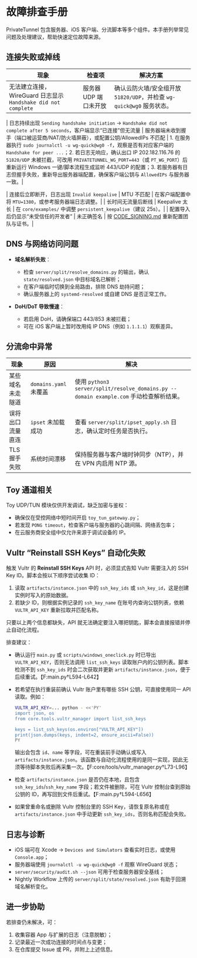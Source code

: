 # 故障排查手册

PrivateTunnel 包含服务器、iOS 客户端、分流脚本等多个组件。本手册列举常见问题及处理建议，帮助快速定位故障来源。

## 连接失败或掉线

| 现象 | 检查项 | 解决方案 |
| --- | --- | --- |
| 无法建立连接，WireGuard 日志显示 `Handshake did not complete` | 服务器 UDP 端口未开放 | 确认云防火墙/安全组开放 `51820/UDP`，并检查 `wg-quick@wg0` 服务状态。|

| 日志持续出现 `Sending handshake initiation` → `Handshake did not complete after 5 seconds`，客户端显示“已连接”但无流量 | 服务器端未收到握手（端口被运营商/NAT/防火墙屏蔽），或配置公钥/AllowedIPs 不匹配 | 1. 在服务器执行 `sudo journalctl -u wg-quick@wg0 -f`，观察是否有对应客户端的 `Handshake for peer ...`；2. 若日志无响应，确认出口 IP 202.182.116.76 的 `51820/UDP` 未被拦截，可改用 `PRIVATETUNNEL_WG_PORT=443`（或 `PT_WG_PORT`）后重新运行 Windows 一键/脚本流程生成监听 443/UDP 的配置；3. 若服务器有日志但握手失败，重新导出服务器端配置，确保客户端公钥与 `AllowedIPs` 与服务器一致。|

| 连接后立即断开，日志出现 `Invalid keepalive` | MTU 不匹配 | 在客户端配置中将 `MTU=1380`，或参考服务器端日志调整。|
| 长时间无流量后断线 | Keepalive 太长 | 在 `core/examples/` 中调整 `persistent_keepalive`（建议 25s）。|
| 配置导入后仍显示“未受信任的开发者” | 未正确签名 | 按 [CODE_SIGNING.md](CODE_SIGNING.md) 重新配置团队与证书。|

## DNS 与网络访问问题

- **域名解析失败**：
  - 检查 `server/split/resolve_domains.py` 的输出，确认 `state/resolved.json` 中目标域名已解析；
  - 在客户端临时切换到全局路由，排除 DNS 劫持问题；
  - 确认服务器上的 `systemd-resolved` 或自建 DNS 是否正常工作。

- **DoH/DoT 导致慢速**：
  - 若启用 DoH，请确保端口 443/853 未被拦截；
  - 可在 iOS 客户端上暂时改用纯 IP DNS（例如 `1.1.1.1`）观察差异。

## 分流命中异常

| 现象 | 原因 | 解决 |
| --- | --- | --- |
| 某些域名未走隧道 | `domains.yaml` 未覆盖 | 使用 `python3 server/split/resolve_domains.py --domain example.com` 手动检查解析结果。|
| 误将出口流量直连 | `ipset` 未加载成功 | 查看 `server/split/ipset_apply.sh` 日志，确认定时任务是否执行。|
| TLS 握手失败 | 系统时间漂移 | 保持服务器与客户端时钟同步（NTP），并在 VPN 内启用 NTP 源。|

## Toy 通道相关

Toy UDP/TUN 模块仅供开发调试，缺乏加密与鉴权：

- 确保仅在受控网络中短时间开启 `toy_tun_gateway.py`；
- 若发现 `PONG timeout`，检查客户端与服务器的心跳间隔、网络丢包率；
- 在云服务商安全组中仅允许来源于调试设备的 IP。

## Vultr “Reinstall SSH Keys” 自动化失败

触发 Vultr 的 **Reinstall SSH Keys** API 时，必须显式告知 Vultr 需要注入的 SSH Key ID。脚本会按以下顺序尝试收集 ID：

1. 读取 `artifacts/instance.json` 中的 `ssh_key_ids` 或 `ssh_key_id`，这是创建实例时写入的原始数据。
2. 若缺少 ID，则根据实例记录的 `ssh_key_name` 在账号内查询公钥列表，依赖 `VULTR_API_KEY` 重新拉取并匹配名称。

只要以上两个信息都缺失，API 就无法确定要注入哪把钥匙，脚本会直接报错并停止自动化流程。

排查建议：

- 确认运行 `main.py` 或 `scripts/windows_oneclick.py` 时已导出 `VULTR_API_KEY`，否则无法调用 `list_ssh_keys` 读取账户内的公钥列表。脚本检测不到 `ssh_key_ids` 时会二次获取并更新 `artifacts/instance.json`，便于后续重试。【F:main.py†L594-L642】

- 若希望在执行重装前确认 Vultr 账户里有哪些 SSH 公钥，可直接使用同一 API 读取。例如：

  ```bash
  VULTR_API_KEY=... python - <<'PY'
  import json, os
  from core.tools.vultr_manager import list_ssh_keys

  keys = list_ssh_keys(os.environ["VULTR_API_KEY"])
  print(json.dumps(keys, indent=2, ensure_ascii=False))
  PY
  ```

  输出会包含 `id`、`name` 等字段，可在重装前手动确认或写入 `artifacts/instance.json`。该函数与自动化流程使用的是同一实现，因此无须等待脚本失败后再采集一次。【F:core/tools/vultr_manager.py†L73-L96】


- 检查 `artifacts/instance.json` 是否仍在本地，且包含 `ssh_key_ids`/`ssh_key_name` 字段；若文件被删除，可在 Vultr 控制台查到原始公钥的 ID，再写回到文件后重试。【F:main.py†L594-L656】
- 如果曾重命名或删除 Vultr 控制台里的 SSH Key，请恢复原名称或在 `artifacts/instance.json` 中手动更新 `ssh_key_ids`，否则名称匹配会失败。

## 日志与诊断

- iOS 端可在 Xcode → `Devices and Simulators` 查看实时日志，或使用 `Console.app`；
- 服务器端使用 `journalctl -u wg-quick@wg0 -f` 观察 WireGuard 状态；
- `server/security/audit.sh --json` 可用于检查服务器安全基线；
- Nightly Workflow 上传的 `server/split/state/resolved.json` 有助于回溯域名解析变化。

## 进一步协助

若排查仍未解决，可：

1. 收集容器 App 与扩展的日志（注意脱敏）；
2. 记录最近一次成功连接的时间点与变更；
3. 在仓库提交 Issue 或 PR，并附上上述信息。

